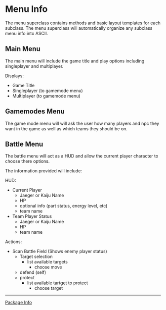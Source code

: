 # Menu Info

The menu superclass contains methods and basic layout
templates for each subclass. The menu superclass will
automatically organize any subclass menu info into ASCII.


## Main Menu

The main menu will include the game title and play
options including singleplayer and  multiplayer.

Displays:
* Game Title
* Singleplayer (to gamemode menu)
* Multiplayer (to gamemode menu)

## Gamemodes Menu

The game mode menu will will ask the user how many
players and npc they want in the game as well as
which teams they should be on.

## Battle Menu

The battle menu will act as a HUD and allow the current
player character to choose there options.

The information provided will include:

HUD:
* Current Player
    * Jaeger or Kaiju Name
    * HP
    * optional info (part status, energy level, etc)
    * team name
* Team Player Status
    * Jaeger or Kaiju Name
    * HP
    * team name

Actions:
* Scan Battle Field (Shows enemy player status)
    * Target selection
        * list available targets
            * choose move
    * defend (self)
    * protect
        * list available tartget to protect
            * choose target

---
[Package Info]()
